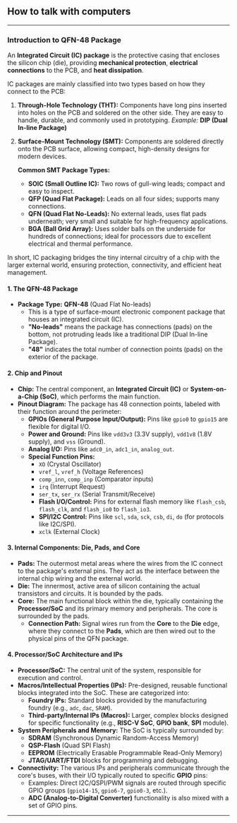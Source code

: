 

## How to talk with computers

---

### Introduction to QFN-48 Package

An **Integrated Circuit (IC) package** is the protective casing that encloses the silicon chip (die), providing **mechanical protection**, **electrical connections** to the PCB, and **heat dissipation**.

IC packages are mainly classified into two types based on how they connect to the PCB:

1. **Through-Hole Technology (THT):**
   Components have long pins inserted into holes on the PCB and soldered on the other side. They are easy to handle, durable, and commonly used in prototyping.
   *Example:* **DIP (Dual In-line Package)**

2. **Surface-Mount Technology (SMT):**
   Components are soldered directly onto the PCB surface, allowing compact, high-density designs for modern devices.

   **Common SMT Package Types:**

   * **SOIC (Small Outline IC):** Two rows of gull-wing leads; compact and easy to inspect.
   * **QFP (Quad Flat Package):** Leads on all four sides; supports many connections.
   * **QFN (Quad Flat No-Leads):** No external leads, uses flat pads underneath; very small and suitable for high-frequency applications.
   * **BGA (Ball Grid Array):** Uses solder balls on the underside for hundreds of connections; ideal for processors due to excellent electrical and thermal performance.

In short, IC packaging bridges the tiny internal circuitry of a chip with the larger external world, ensuring protection, connectivity, and efficient heat management.

#### 1. The QFN-48 Package
* **Package Type:** **QFN-48** (Quad Flat No-leads)
    * This is a type of surface-mount electronic component package that houses an integrated circuit (IC).
    * **"No-leads"** means the package has connections (pads) on the bottom, not protruding leads like a traditional DIP (Dual In-line Package).
    * **"48"** indicates the total number of connection points (pads) on the exterior of the package.


#### 2. Chip and Pinout
* **Chip:** The central component, an **Integrated Circuit (IC)** or **System-on-a-Chip (SoC)**, which performs the main function.
* **Pinout Diagram:** The package has 48 connection points, labeled with their function around the perimeter:
    * **GPIOs (General Purpose Input/Output):** Pins like `gpio0` to `gpio15` are flexible for digital I/O.
    * **Power and Ground:** Pins like `vdd3v3` (3.3V supply), `vdd1v8` (1.8V supply), and `vss` (Ground).
    * **Analog I/O:** Pins like `adc0_in`, `adc1_in`, `analog_out`.
    * **Special Function Pins:**
        * `XO` (Crystal Oscillator)
        * `vref_l`, `vref_h` (Voltage References)
        * `comp_inn`, `comp_inp` (Comparator inputs)
        * `irq` (Interrupt Request)
        * `ser_tx`, `ser_rx` (Serial Transmit/Receive)
        * **Flash I/O/Control:** Pins for external flash memory like `flash_csb`, `flash_clk`, and `flash_io0` to `flash_io3`.
        * **SPI/I2C Control:** Pins like `scl`, `sda`, `sck`, `csb`, `di`, `do` (for protocols like I2C/SPI).
        * `xclk` (External Clock)

#### 3. Internal Components: Die, Pads, and Core
* **Pads:** The outermost metal areas where the wires from the IC connect to the package's external pins. They act as the interface between the internal chip wiring and the external world.
* **Die:** The innermost, active area of silicon containing the actual transistors and circuits. It is bounded by the pads.
* **Core:** The main functional block within the die, typically containing the **Processor/SoC** and its primary memory and peripherals. The core is surrounded by the pads.
    * **Connection Path:** Signal wires run from the **Core** to the **Die** edge, where they connect to the **Pads**, which are then wired out to the physical pins of the QFN package.

#### 4. Processor/SoC Architecture and IPs
* **Processor/SoC:** The central unit of the system, responsible for execution and control.
* **Macros/Intellectual Properties (IPs):** Pre-designed, reusable functional blocks integrated into the SoC. These are categorized into:
    * **Foundry IPs:** Standard blocks provided by the manufacturing foundry (e.g., `adc`, `dac`, `SRAM`).
    * **Third-party/Internal IPs (Macros):** Larger, complex blocks designed for specific functionality (e.g., **RISC-V SoC**, **GPIO bank**, **SPI** module).
* **System Peripherals and Memory:** The SoC is typically surrounded by:
    * **SDRAM** (Synchronous Dynamic Random-Access Memory)
    * **QSP-Flash** (Quad SPI Flash)
    * **EEPROM** (Electrically Erasable Programmable Read-Only Memory)
    * **JTAG/UART/FTDI** blocks for programming and debugging.
* **Connectivity:** The various IPs and peripherals communicate through the core's buses, with their I/O typically routed to specific **GPIO** pins:
    * Examples: Direct I2C/QSPI/PWM signals are routed through specific GPIO groups (`gpio14-15`, `gpio6-7`, `gpio0-3`, etc.).
    * **ADC (Analog-to-Digital Converter)** functionality is also mixed with a set of GPIO pins.

---

